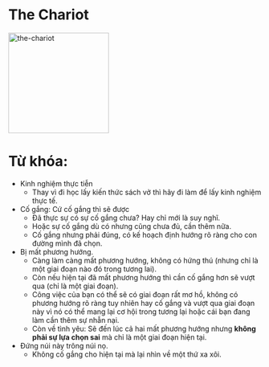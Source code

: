# The Chariot

<img style="width: 200px;" alt="the-chariot"
  src="https://www.alittlesparkofjoy.com/wp-content/uploads/2020/07/the-chariot-tarot-card.webp">

**Từ khóa:**
===

* Kinh nghiệm thực tiễn
  * Thay vì đi học lấy kiến thức sách vở thì hãy đi làm để lấy kinh nghiệm thực tế.
* Cố gắng: Cứ cố gắng thì sẽ được
  * Đã thực sự có sự cố gắng chưa? Hay chỉ mới là suy nghĩ.
  * Hoặc sự cố gắng dù có nhưng cũng chưa đủ, cần thêm nữa.
  * Cố gắng nhưng phải đúng, có kế hoạch định hướng rõ ràng cho con đường mình đã chọn.
* Bị mất phương hướng.
  * Càng làm càng mất phương hướng, không có hứng thú (nhưng chỉ là một giai đoạn nào đó trong tương lai).
  * Còn nếu hiện tại đã mất phương hướng thì cần cố gắng hơn sẽ vượt qua (chỉ là một giai đoạn).
  * Công việc của bạn có thể sẽ có giai đoạn rất mơ hồ, không có phương hướng rõ ràng tuy nhiên hay cố gắng và vượt qua giai đoạn này vì nó có thể mang lại cơ hội trong tương lại hoặc cái bạn đang làm cần thêm sự nhẫn nại.
  * Còn về tình yêu: Sẽ đến lúc cả hai mất phương hướng nhưng **không phải sự lựa chọn sai** mà chỉ là một giai đoạn hiện tại.
* Đứng núi này trông núi nọ.
  * Không cố gắng cho hiện tại mà lại nhìn về một thứ xa xôi.
